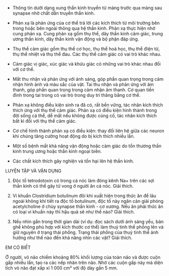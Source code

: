 - Thông tin dưới dạng xung thần kinh truyền từ màng trước qua màng sau synapse nhờ chất dẫn truyền thần kinh.

- Phản xạ là phản ứng của cơ thể trả lời các kích thích từ môi trường bên trong hoặc bên ngoài thông qua hệ thần kinh. Phản xạ thực hiện nhờ cung phản xạ. Cung phản xạ gồm thụ thể, dây thần kinh cảm giác, trung ương thần kinh, dây thần kinh vận động và bộ phận đáp ứng.

- Thụ thể cảm giác gồm thụ thể cơ học, thụ thể hoá học, thụ thể điện từ, thụ thể nhiệt và thụ thể đau. Các thụ thể cảm giác có vai trò khác nhau.

- Cảm giác vị giác, xúc giác và khứu giác có những vai trò khác nhau đối với cơ thể.

- Mắt thu nhận và phản ứng với ánh sáng, góp phần quan trọng trong cảm nhận hình ảnh và màu sắc của vật. Tai thu nhận và phản ứng với âm thanh, góp phần quan trọng trong cảm nhận âm thanh. Cơ quan tiền đình trong tai trong có vai trò trong duy trì thăng bằng cơ thể.

- Phản xạ không điều kiện sinh ra đã có, rất bền vững, tác nhân kích thích thích ứng với thụ thể cảm giác. Phản xạ có điều kiện hình thành trong đời sống cá thể, dễ mất nếu không được củng cố, tác nhân kích thích bất kì đối với thụ thể cảm giác.

- Cơ chế hình thành phản xạ có điều kiện: thay đổi liên hệ giữa các neuron khi chúng tăng cường hoạt động do bị kích thích nhiều lần.

- Một số bệnh mất khả năng vận động hoặc cảm giác do tổn thương thần kinh trung ương hoặc thần kinh ngoại biên.

- Các chất kích thích gây nghiện và tổn hại lên hệ thần kinh.

LUYỆN TẬP VÀ VẬN DỤNG

1. Độc tố tetrodotoxin có trong cá nóc làm đóng kênh Na+ trên các sợi thần kinh có thể gây tử vong ở người ăn cá nóc. Giải thích.

2. Vi khuẩn Clostridium botulinum đôi khi xuất hiện trong thức ăn để lâu ngoài không khí tiết ra độc tố botulinum, độc tố này ngăn cản giải phóng acetylcholine ở chùy synapse thần kinh - cơ xương. Nếu ăn phải thức ăn có loại vi khuẩn này thì hậu quả sẽ như thế nào? Giải thích.

3. Nếu nhìn gần trong thời gian dài (ví dụ: đọc sách dưới ánh sáng yếu, bàn ghế không phù hợp với kích thước cơ thể) làm thuỷ tinh thể phồng lên và giữ nguyên ở trạng thái phồng. Trạng thái phồng của thuỷ tinh thể ảnh hưởng như thế nào đến khả năng nhìn các vật? Giải thích.

EM CÓ BIẾT

Ở người, vỏ não chiếm khoảng 80% khối lượng của toàn não và được cuộn gấp nhiều lần, tạo ra các nếp nhăn trên não. Nhờ các cuộn gấp này mà diện tích vỏ não đạt xấp xỉ 1 000 cm² với độ dày gần 5 mm.